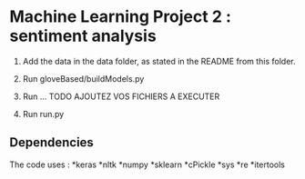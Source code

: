 # Machine Learning Project 2 : sentiment analysis

1. Add the data in the data folder, as stated in the README from this folder.

2. Run gloveBased/buildModels.py

3. Run ... TODO AJOUTEZ VOS FICHIERS A EXECUTER


5. Run run.py



## Dependencies

The code uses :
	*keras
	*nltk
	*numpy
	*sklearn
	*cPickle
	*sys
	*re
	*itertools